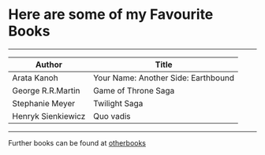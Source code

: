 # Here are some of my Favourite Books

---

|Author|Title|
|---|---|
|Arata Kanoh|Your Name: Another Side: Earthbound|
|George R.R.Martin|Game of Throne Saga|
|Stephanie Meyer|Twilight Saga|
|Henryk Sienkiewicz|Quo vadis|

---

Further books can be found at [otherbooks](otherbooks.md)

